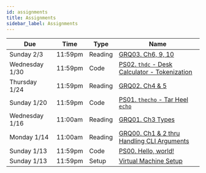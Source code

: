 ```yaml
---
id: assignments
title: Assignments
sidebar_label: Assignments
---
```


| Due             |Time    | Type    | Name                                                                         |
|-----------------|--------|---------|------------------------------------------------------------------------------|
| Sunday 2/3      |11:59pm | Reading | [GRQ03. Ch6, 9, 10](/docs/course-materials#pulling-changes-from-upstream)    |
| Wednesday 1/30  |11:59pm | Code    | [PS02. `thdc` - Desk Calculator - Tokenization](/docs/ps02-thdc-tokens.pdf)  |
| Thursday 1/24   |11:59pm | Reading | [GRQ02. Ch4 & 5](/docs/course-materials#pulling-changes-from-upstream)       |
| Sunday 1/20     |11:59pm | Code    | [PS01. `thecho` - Tar Heel `echo`](/docs/ps01-thecho.pdf)                    |
| Wednesday 1/16  |11:00am | Reading | [GRQ01. Ch3 Types](/docs/course-materials#pulling-changes-from-upstream)     |
| Monday 1/14     |11:00am | Reading | [GRQ00. Ch1 & 2 thru Handling CLI Arguments](/docs/course-materials)         |
| Sunday 1/13     |11:59pm | Code    | [PS00. Hello, world!](/docs/ps00-hello-world.pdf)                            |
| Sunday 1/13     |11:59pm | Setup   | [Virtual Machine Setup](/docs/unc-comp-vm-setup.pdf)                         |
